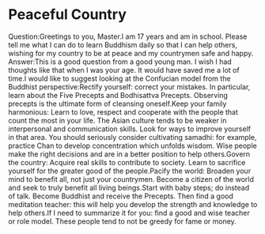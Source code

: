# Peaceful Country

Question:Greetings to you, Master.​I am 17 years and am in school. Please tell me what I can do to learn Buddhism daily so that I can help others, wishing for my country to be at peace and my countrymen safe and happy.      Answer:This is a good question from a good young man. I wish I had thoughts like that when I was your age. It would have saved me a lot of time.I would like to suggest looking at the Confucian model from the Buddhist perspective:Rectify yourself: correct your mistakes. In particular, learn about the Five Precepts and Bodhisattva Precepts. Observing precepts is the ultimate form of cleansing oneself.Keep your family harmonious: Learn to love, respect and cooperate with the people that count the most in your life. The Asian culture tends to be weaker in interpersonal and communication skills. Look for ways to improve yourself in that area. You should seriously consider cultivating samadhi: for example, practice Chan to develop concentration which unfolds wisdom. Wise people make the right decisions and are in a better position to help others.Govern the country: Acquire real skills to contribute to society. Learn to sacrifice yourself for the greater good of the people.Pacify the world: Broaden your mind to benefit all, not just your countrymen. Become a citizen of the world and seek to truly benefit all living beings.Start with baby steps; do instead of talk. Become Buddhist and receive the Precepts. Then find a good meditation teacher: this will help you develop the strength and knowledge to help others.If I need to summarize it for you: find a good and wise teacher or role model. These people tend to not be greedy for fame or money.